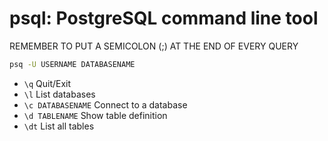 # psql: PostgreSQL command line tool

REMEMBER TO PUT A SEMICOLON (;) AT THE END OF EVERY QUERY

```bash
psq -U USERNAME DATABASENAME
```

* `\q` Quit/Exit
* `\l` List databases
* `\c DATABASENAME` Connect to a database
* `\d TABLENAME` Show table definition
* `\dt` List all tables

